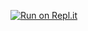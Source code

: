 [![Run on Repl.it](https://repl.it/badge/github/ShaxaDev/O-quv_markaz)](https://repl.it/github/ShaxaDev/O-quv_markaz)

